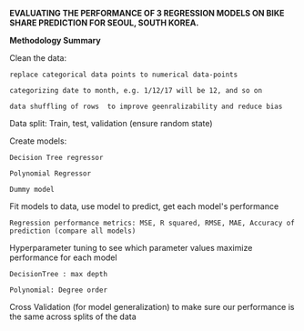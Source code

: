 **EVALUATING THE PERFORMANCE OF 3 REGRESSION MODELS ON BIKE SHARE PREDICTION FOR SEOUL, SOUTH KOREA.**

**Methodology Summary**

Clean the data: 
    
    replace categorical data points to numerical data-points 
    
    categorizing date to month, e.g. 1/12/17 will be 12, and so on
    
    data shuffling of rows  to improve geenralizability and reduce bias 

Data split: Train, test, validation (ensure random state)

Create models: 
    
    Decision Tree regressor
    
    Polynomial Regressor
    
    Dummy model

Fit models to data, use model to predict, get each model's performance 
    
    Regression performance metrics: MSE, R squared, RMSE, MAE, Accuracy of prediction (compare all models)

Hyperparameter tuning to see which parameter values maximize performance for each model 
    
    DecisionTree : max depth
    
    Polynomial: Degree order 

Cross Validation (for model generalization) to make sure our performance is the same across splits of the data 
